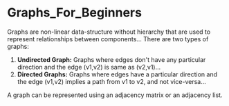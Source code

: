 # Graphs_For_Beginners
Graphs are non-linear data-structure without hierarchy that are used to represent relationships between components...
There are two types of graphs:
1) **Undirected Graph:** Graphs where edges don't have any particular direction and the edge (v1,v2) is same as (v2,v1)...
2) **Directed Graphs:** Graphs where edges have a particular direction and the edge (v1,v2) implies a path from v1 to v2, and not vice-versa...

A graph can be represented using an adjacency matrix or an adjacency list.

